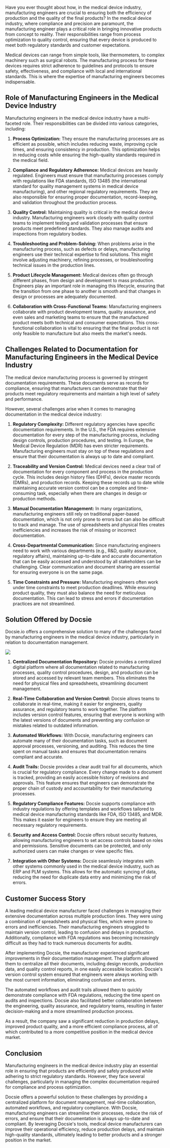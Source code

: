 Have you ever thought about how, in the medical device industry, manufacturing engineers are crucial to ensuring both the efficiency of production and the quality of the final products?  In the medical device industry, where compliance and precision are paramount, the manufacturing engineer plays a critical role in bringing innovative products from concept to reality. Their responsibilities range from process optimization to quality control, ensuring that every device is produced to meet both regulatory standards and customer expectations.

Medical devices can range from simple tools, like thermometers, to complex machinery such as surgical robots. The manufacturing process for these devices requires strict adherence to guidelines and protocols to ensure safety, effectiveness, and compliance with local and international standards. This is where the expertise of manufacturing engineers becomes indispensable.

## Role of Manufacturing Engineers in the Medical Device Industry

Manufacturing engineers in the medical device industry have a multi-faceted role. Their responsibilities can be divided into various categories, including:

1. **Process Optimization:** They ensure the manufacturing processes are as efficient as possible, which includes reducing waste, improving cycle times, and ensuring consistency in production. This optimization helps in reducing costs while ensuring the high-quality standards required in the medical field.

2. **Compliance and Regulatory Adherence:** Medical devices are heavily regulated. Engineers must ensure that manufacturing processes comply with regulations like FDA standards, ISO 13485 (the international standard for quality management systems in medical device manufacturing), and other regional regulatory requirements. They are also responsible for ensuring proper documentation, record-keeping, and validation throughout the production process.

3. **Quality Control:** Maintaining quality is critical in the medical device industry. Manufacturing engineers work closely with quality control teams to implement testing and validation processes that ensure products meet predefined standards. They also manage audits and inspections from regulatory bodies.

4. **Troubleshooting and Problem-Solving:** When problems arise in the manufacturing process, such as defects or delays, manufacturing engineers use their technical expertise to find solutions. This might involve adjusting machinery, refining processes, or troubleshooting technical issues in the production lines.

5. **Product Lifecycle Management:** Medical devices often go through different phases, from design and development to mass production. Engineers play an important role in managing this lifecycle, ensuring that the transition from one phase to another is smooth and that changes in design or processes are adequately documented.

6. **Collaboration with Cross-Functional Teams:** Manufacturing engineers collaborate with product development teams, quality assurance, and even sales and marketing teams to ensure that the manufactured product meets both technical and consumer expectations. This cross-functional collaboration is vital to ensuring that the final product is not only feasible to manufacture but also meets the market's needs.

## Challenges Related to Documentation for Manufacturing Engineers in the Medical Device Industry

The medical device manufacturing process is governed by stringent documentation requirements. These documents serve as records for compliance, ensuring that manufacturers can demonstrate that their products meet regulatory requirements and maintain a high level of safety and performance.

However, several challenges arise when it comes to managing documentation in the medical device industry:

1. **Regulatory Complexity:** Different regulatory agencies have specific documentation requirements. In the U.S., the FDA requires extensive documentation for every step of the manufacturing process, including design controls, production procedures, and testing. In Europe, the Medical Device Regulation (MDR) has even stricter requirements. Manufacturing engineers must stay on top of these regulations and ensure that their documentation is always up to date and compliant.

2. **Traceability and Version Control:** Medical devices need a clear trail of documentation for every component and process in the production cycle. This includes design history files (DHFs), device master records (DMRs), and production records. Keeping these records up to date while maintaining accurate version control can be a complex and time-consuming task, especially when there are changes in design or production methods.

3. **Manual Documentation Management:** In many organizations, manufacturing engineers still rely on traditional paper-based documentation, which is not only prone to errors but can also be difficult to track and manage. The use of spreadsheets and physical files creates inefficiencies and increases the risk of missing or incorrect documentation.

4. **Cross-Departmental Communication:** Since manufacturing engineers need to work with various departments (e.g., R&D, quality assurance, regulatory affairs), maintaining up-to-date and accurate documentation that can be easily accessed and understood by all stakeholders can be challenging. Clear communication and document sharing are essential for ensuring everyone is on the same page.

5. **Time Constraints and Pressure:** Manufacturing engineers often work under time constraints to meet production deadlines. While ensuring product quality, they must also balance the need for meticulous documentation. This can lead to stress and errors if documentation practices are not streamlined.

## Solution Offered by Docsie

Docsie.io offers a comprehensive solution to many of the challenges faced by manufacturing engineers in the medical device industry, particularly in relation to documentation management.

![](https://cdn.docsie.io/workspace_PxAvC1Uenuc7ad6H3/doc_wn84Jkoc6hIMTO2eE/file_17zS9XsPOkvCb0Ade/image_e186371f-3b13-40a6-1553-5ef6a2e11d55.jpg)

1. **Centralized Documentation Repository:** Docsie provides a centralized digital platform where all documentation related to manufacturing processes, quality control procedures, design, and production can be stored and accessed by relevant team members. This eliminates the need for physical files and spreadsheets, streamlining document management.

2. **Real-Time Collaboration and Version Control:** Docsie allows teams to collaborate in real-time, making it easier for engineers, quality assurance, and regulatory teams to work together. The platform includes version control features, ensuring that everyone is working with the latest versions of documents and preventing any confusion or mistakes related to outdated information.

3. **Automated Workflows:** With Docsie, manufacturing engineers can automate many of their documentation tasks, such as document approval processes, versioning, and auditing. This reduces the time spent on manual tasks and ensures that documentation remains compliant and accurate.

4. **Audit Trails:** Docsie provides a clear audit trail for all documents, which is crucial for regulatory compliance. Every change made to a document is tracked, providing an easily accessible history of revisions and approvals. This feature ensures that engineers can demonstrate the proper chain of custody and accountability for their manufacturing processes.

5. **Regulatory Compliance Features:** Docsie supports compliance with industry regulations by offering templates and workflows tailored to medical device manufacturing standards like FDA, ISO 13485, and MDR. This makes it easier for engineers to ensure they are meeting all necessary regulatory requirements.

6. **Security and Access Control:** Docsie offers robust security features, allowing manufacturing engineers to set access controls based on roles and permissions. Sensitive documents can be protected, and only authorized users can make changes or view specific files.

7. **Integration with Other Systems:** Docsie seamlessly integrates with other systems commonly used in the medical device industry, such as ERP and PLM systems. This allows for the automatic syncing of data, reducing the need for duplicate data entry and minimizing the risk of errors.

## Customer Success Story

A leading medical device manufacturer faced challenges in managing their extensive documentation across multiple production lines. They were using a combination of spreadsheets and physical files, which were prone to errors and inefficiencies. Their manufacturing engineers struggled to maintain version control, leading to confusion and delays in production. Additionally, compliance with FDA regulations was becoming increasingly difficult as they had to track numerous documents for audits.

After implementing Docsie, the manufacturer experienced significant improvements in their documentation management. The platform allowed them to centralize all their documents, including design records, production data, and quality control reports, in one easily accessible location. Docsie's version control system ensured that engineers were always working with the most current information, eliminating confusion and errors.

The automated workflows and audit trails allowed them to quickly demonstrate compliance with FDA regulations, reducing the time spent on audits and inspections. Docsie also facilitated better collaboration between the engineering, quality assurance, and regulatory teams, resulting in faster decision-making and a more streamlined production process.

As a result, the company saw a significant reduction in production delays, improved product quality, and a more efficient compliance process, all of which contributed to a more competitive position in the medical device market.

## Conclusion

Manufacturing engineers in the medical device industry play an essential role in ensuring that products are efficiently and safely produced while adhering to strict regulatory standards. However, they face several challenges, particularly in managing the complex documentation required for compliance and process optimization.

Docsie offers a powerful solution to these challenges by providing a centralized platform for document management, real-time collaboration, automated workflows, and regulatory compliance. With Docsie, manufacturing engineers can streamline their processes, reduce the risk of errors, and ensure that their documentation is always up-to-date and compliant. By leveraging Docsie's tools, medical device manufacturers can improve their operational efficiency, reduce production delays, and maintain high-quality standards, ultimately leading to better products and a stronger position in the market.
